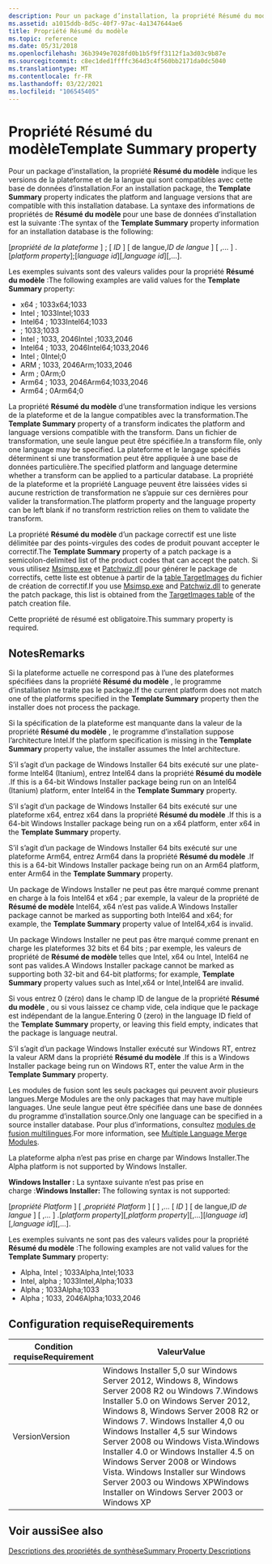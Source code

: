 ```yaml
---
description: Pour un package d’installation, la propriété Résumé du modèle indique les versions de la plateforme et de la langue qui sont compatibles avec cette base de données d’installation.
ms.assetid: a1015ddb-8d5c-40f7-97ac-4a1347644ae6
title: Propriété Résumé du modèle
ms.topic: reference
ms.date: 05/31/2018
ms.openlocfilehash: 36b3949e7028fd0b1b5f9ff3112f1a3d03c9b87e
ms.sourcegitcommit: c8ec1ded1ffffc364d3c4f560bb2171da0dc5040
ms.translationtype: MT
ms.contentlocale: fr-FR
ms.lasthandoff: 03/22/2021
ms.locfileid: "106545405"
---
```

# <a name="template-summary-property"></a><span data-ttu-id="73ffc-103">Propriété Résumé du modèle</span><span class="sxs-lookup"><span data-stu-id="73ffc-103">Template Summary property</span></span>

<span data-ttu-id="73ffc-104">Pour un package d’installation, la propriété **Résumé du modèle** indique les versions de la plateforme et de la langue qui sont compatibles avec cette base de données d’installation.</span><span class="sxs-lookup"><span data-stu-id="73ffc-104">For an installation package, the **Template Summary** property indicates the platform and language versions that are compatible with this installation database.</span></span> <span data-ttu-id="73ffc-105">La syntaxe des informations de propriétés de **Résumé du modèle** pour une base de données d’installation est la suivante :</span><span class="sxs-lookup"><span data-stu-id="73ffc-105">The syntax of the **Template Summary** property information for an installation database is the following:</span></span>

<span data-ttu-id="73ffc-106">\[*propriété de la plateforme* \] ; \[ *ID* \] \[ de langue,*ID de langue* \] \[ ,... \] .</span><span class="sxs-lookup"><span data-stu-id="73ffc-106">\[*platform property*\];\[*language id*\]\[,*language id*\]\[,...\].</span></span>

<span data-ttu-id="73ffc-107">Les exemples suivants sont des valeurs valides pour la propriété **Résumé du modèle** :</span><span class="sxs-lookup"><span data-stu-id="73ffc-107">The following examples are valid values for the **Template Summary** property:</span></span>

-   <span data-ttu-id="73ffc-108">x64 ; 1033</span><span class="sxs-lookup"><span data-stu-id="73ffc-108">x64;1033</span></span>
-   <span data-ttu-id="73ffc-109">Intel ; 1033</span><span class="sxs-lookup"><span data-stu-id="73ffc-109">Intel;1033</span></span>
-   <span data-ttu-id="73ffc-110">Intel64 ; 1033</span><span class="sxs-lookup"><span data-stu-id="73ffc-110">Intel64;1033</span></span>
-   <span data-ttu-id="73ffc-111">; 1033</span><span class="sxs-lookup"><span data-stu-id="73ffc-111">;1033</span></span>
-   <span data-ttu-id="73ffc-112">Intel ; 1033, 2046</span><span class="sxs-lookup"><span data-stu-id="73ffc-112">Intel ;1033,2046</span></span>
-   <span data-ttu-id="73ffc-113">Intel64 ; 1033, 2046</span><span class="sxs-lookup"><span data-stu-id="73ffc-113">Intel64;1033,2046</span></span>
-   <span data-ttu-id="73ffc-114">Intel ; 0</span><span class="sxs-lookup"><span data-stu-id="73ffc-114">Intel;0</span></span>
-   <span data-ttu-id="73ffc-115">ARM ; 1033, 2046</span><span class="sxs-lookup"><span data-stu-id="73ffc-115">Arm;1033,2046</span></span>
-   <span data-ttu-id="73ffc-116">Arm ; 0</span><span class="sxs-lookup"><span data-stu-id="73ffc-116">Arm;0</span></span>
-   <span data-ttu-id="73ffc-117">Arm64 ; 1033, 2046</span><span class="sxs-lookup"><span data-stu-id="73ffc-117">Arm64;1033,2046</span></span>
-   <span data-ttu-id="73ffc-118">Arm64 ; 0</span><span class="sxs-lookup"><span data-stu-id="73ffc-118">Arm64;0</span></span>

<span data-ttu-id="73ffc-119">La propriété **Résumé du modèle** d’une transformation indique les versions de la plateforme et de la langue compatibles avec la transformation.</span><span class="sxs-lookup"><span data-stu-id="73ffc-119">The **Template Summary** property of a transform indicates the platform and language versions compatible with the transform.</span></span> <span data-ttu-id="73ffc-120">Dans un fichier de transformation, une seule langue peut être spécifiée.</span><span class="sxs-lookup"><span data-stu-id="73ffc-120">In a transform file, only one language may be specified.</span></span> <span data-ttu-id="73ffc-121">La plateforme et le langage spécifiés déterminent si une transformation peut être appliquée à une base de données particulière.</span><span class="sxs-lookup"><span data-stu-id="73ffc-121">The specified platform and language determine whether a transform can be applied to a particular database.</span></span> <span data-ttu-id="73ffc-122">La propriété de la plateforme et la propriété Language peuvent être laissées vides si aucune restriction de transformation ne s’appuie sur ces dernières pour valider la transformation.</span><span class="sxs-lookup"><span data-stu-id="73ffc-122">The platform property and the language property can be left blank if no transform restriction relies on them to validate the transform.</span></span>

<span data-ttu-id="73ffc-123">La propriété **Résumé du modèle** d’un package correctif est une liste délimitée par des points-virgules des codes de produit pouvant accepter le correctif.</span><span class="sxs-lookup"><span data-stu-id="73ffc-123">The **Template Summary** property of a patch package is a semicolon-delimited list of the product codes that can accept the patch.</span></span> <span data-ttu-id="73ffc-124">Si vous utilisez [Msimsp.exe](msimsp-exe.md) et [Patchwiz.dll](patchwiz-dll.md) pour générer le package de correctifs, cette liste est obtenue à partir de la [table TargetImages](targetimages-table-patchwiz-dll-.md) du fichier de création de correctif.</span><span class="sxs-lookup"><span data-stu-id="73ffc-124">If you use [Msimsp.exe](msimsp-exe.md) and [Patchwiz.dll](patchwiz-dll.md) to generate the patch package, this list is obtained from the [TargetImages table](targetimages-table-patchwiz-dll-.md) of the patch creation file.</span></span>

<span data-ttu-id="73ffc-125">Cette propriété de résumé est obligatoire.</span><span class="sxs-lookup"><span data-stu-id="73ffc-125">This summary property is required.</span></span>

## <a name="remarks"></a><span data-ttu-id="73ffc-126">Notes</span><span class="sxs-lookup"><span data-stu-id="73ffc-126">Remarks</span></span>

<span data-ttu-id="73ffc-127">Si la plateforme actuelle ne correspond pas à l’une des plateformes spécifiées dans la propriété **Résumé du modèle** , le programme d’installation ne traite pas le package.</span><span class="sxs-lookup"><span data-stu-id="73ffc-127">If the current platform does not match one of the platforms specified in the **Template Summary** property then the installer does not process the package.</span></span>

<span data-ttu-id="73ffc-128">Si la spécification de la plateforme est manquante dans la valeur de la propriété **Résumé du modèle** , le programme d’installation suppose l’architecture Intel.</span><span class="sxs-lookup"><span data-stu-id="73ffc-128">If the platform specification is missing in the **Template Summary** property value, the installer assumes the Intel architecture.</span></span>

<span data-ttu-id="73ffc-129">S’il s’agit d’un package de Windows Installer 64 bits exécuté sur une plate-forme Intel64 (Itanium), entrez Intel64 dans la propriété **Résumé du modèle** .</span><span class="sxs-lookup"><span data-stu-id="73ffc-129">If this is a 64-bit Windows Installer package being run on an Intel64 (Itanium) platform, enter Intel64 in the **Template Summary** property.</span></span>

<span data-ttu-id="73ffc-130">S’il s’agit d’un package de Windows Installer 64 bits exécuté sur une plateforme x64, entrez x64 dans la propriété **Résumé du modèle** .</span><span class="sxs-lookup"><span data-stu-id="73ffc-130">If this is a 64-bit Windows Installer package being run on a x64 platform, enter x64 in the **Template Summary** property.</span></span>

<span data-ttu-id="73ffc-131">S’il s’agit d’un package de Windows Installer 64 bits exécuté sur une plateforme Arm64, entrez Arm64 dans la propriété **Résumé du modèle** .</span><span class="sxs-lookup"><span data-stu-id="73ffc-131">If this is a 64-bit Windows Installer package being run on an Arm64 platform, enter Arm64 in the **Template Summary** property.</span></span>

<span data-ttu-id="73ffc-132">Un package de Windows Installer ne peut pas être marqué comme prenant en charge à la fois Intel64 et x64 ; par exemple, la valeur de la propriété de **Résumé de modèle** Intel64, x64 n’est pas valide.</span><span class="sxs-lookup"><span data-stu-id="73ffc-132">A Windows Installer package cannot be marked as supporting both Intel64 and x64; for example, the **Template Summary** property value of Intel64,x64 is invalid.</span></span>

<span data-ttu-id="73ffc-133">Un package Windows Installer ne peut pas être marqué comme prenant en charge les plateformes 32 bits et 64 bits ; par exemple, les valeurs de propriété de **Résumé de modèle** telles que Intel, x64 ou Intel, Intel64 ne sont pas valides.</span><span class="sxs-lookup"><span data-stu-id="73ffc-133">A Windows Installer package cannot be marked as supporting both 32-bit and 64-bit platforms; for example, **Template Summary** property values such as Intel,x64 or Intel,Intel64 are invalid.</span></span>

<span data-ttu-id="73ffc-134">Si vous entrez 0 (zéro) dans le champ ID de langue de la propriété **Résumé du modèle** , ou si vous laissez ce champ vide, cela indique que le package est indépendant de la langue.</span><span class="sxs-lookup"><span data-stu-id="73ffc-134">Entering 0 (zero) in the language ID field of the **Template Summary** property, or leaving this field empty, indicates that the package is language neutral.</span></span>

<span data-ttu-id="73ffc-135">S’il s’agit d’un package Windows Installer exécuté sur Windows RT, entrez la valeur ARM dans la propriété **Résumé du modèle** .</span><span class="sxs-lookup"><span data-stu-id="73ffc-135">If this is a Windows Installer package being run on Windows RT, enter the value Arm in the **Template Summary** property.</span></span>

<span data-ttu-id="73ffc-136">Les modules de fusion sont les seuls packages qui peuvent avoir plusieurs langues.</span><span class="sxs-lookup"><span data-stu-id="73ffc-136">Merge Modules are the only packages that may have multiple languages.</span></span> <span data-ttu-id="73ffc-137">Une seule langue peut être spécifiée dans une base de données du programme d’installation source.</span><span class="sxs-lookup"><span data-stu-id="73ffc-137">Only one language can be specified in a source installer database.</span></span> <span data-ttu-id="73ffc-138">Pour plus d’informations, consultez [modules de fusion multilingues](multiple-language-merge-modules.md).</span><span class="sxs-lookup"><span data-stu-id="73ffc-138">For more information, see [Multiple Language Merge Modules](multiple-language-merge-modules.md).</span></span>

<span data-ttu-id="73ffc-139">La plateforme alpha n’est pas prise en charge par Windows Installer.</span><span class="sxs-lookup"><span data-stu-id="73ffc-139">The Alpha platform is not supported by Windows Installer.</span></span>

<span data-ttu-id="73ffc-140">**Windows Installer :** La syntaxe suivante n’est pas prise en charge :</span><span class="sxs-lookup"><span data-stu-id="73ffc-140">**Windows Installer:** The following syntax is not supported:</span></span>

<span data-ttu-id="73ffc-141">\[*propriété Platform* \] \[ ,*propriété Platform* \] \[ \] ,... \[ *ID* \] \[ de langue,*ID de langue* \] \[ ,... \] .</span><span class="sxs-lookup"><span data-stu-id="73ffc-141">\[*platform property*\]\[,*platform property*\]\[,...\]\[*language id*\]\[,*language id*\]\[,...\].</span></span>

<span data-ttu-id="73ffc-142">Les exemples suivants ne sont pas des valeurs valides pour la propriété **Résumé du modèle** :</span><span class="sxs-lookup"><span data-stu-id="73ffc-142">The following examples are not valid values for the **Template Summary** property:</span></span>

-   <span data-ttu-id="73ffc-143">Alpha, Intel ; 1033</span><span class="sxs-lookup"><span data-stu-id="73ffc-143">Alpha,Intel;1033</span></span>
-   <span data-ttu-id="73ffc-144">Intel, alpha ; 1033</span><span class="sxs-lookup"><span data-stu-id="73ffc-144">Intel,Alpha;1033</span></span>
-   <span data-ttu-id="73ffc-145">Alpha ; 1033</span><span class="sxs-lookup"><span data-stu-id="73ffc-145">Alpha;1033</span></span>
-   <span data-ttu-id="73ffc-146">Alpha ; 1033, 2046</span><span class="sxs-lookup"><span data-stu-id="73ffc-146">Alpha;1033,2046</span></span>

## <a name="requirements"></a><span data-ttu-id="73ffc-147">Configuration requise</span><span class="sxs-lookup"><span data-stu-id="73ffc-147">Requirements</span></span>



| <span data-ttu-id="73ffc-148">Condition requise</span><span class="sxs-lookup"><span data-stu-id="73ffc-148">Requirement</span></span> | <span data-ttu-id="73ffc-149">Valeur</span><span class="sxs-lookup"><span data-stu-id="73ffc-149">Value</span></span> |
|--------------------|---------------------------------------------------------------------------------------------------------------------------------------------------------------------------------------------------------------------------------------------------------|
| <span data-ttu-id="73ffc-150">Version</span><span class="sxs-lookup"><span data-stu-id="73ffc-150">Version</span></span><br/> | <span data-ttu-id="73ffc-151">Windows Installer 5,0 sur Windows Server 2012, Windows 8, Windows Server 2008 R2 ou Windows 7.</span><span class="sxs-lookup"><span data-stu-id="73ffc-151">Windows Installer 5.0 on Windows Server 2012, Windows 8, Windows Server 2008 R2 or Windows 7.</span></span> <span data-ttu-id="73ffc-152">Windows Installer 4,0 ou Windows Installer 4,5 sur Windows Server 2008 ou Windows Vista.</span><span class="sxs-lookup"><span data-stu-id="73ffc-152">Windows Installer 4.0 or Windows Installer 4.5 on Windows Server 2008 or Windows Vista.</span></span> <span data-ttu-id="73ffc-153">Windows Installer sur Windows Server 2003 ou Windows XP</span><span class="sxs-lookup"><span data-stu-id="73ffc-153">Windows Installer on Windows Server 2003 or Windows XP</span></span><br/> |



## <a name="see-also"></a><span data-ttu-id="73ffc-154">Voir aussi</span><span class="sxs-lookup"><span data-stu-id="73ffc-154">See also</span></span>

<dl> <dt>

[<span data-ttu-id="73ffc-155">Descriptions des propriétés de synthèse</span><span class="sxs-lookup"><span data-stu-id="73ffc-155">Summary Property Descriptions</span></span>](summary-property-descriptions.md)
</dt> </dl>

 

 




